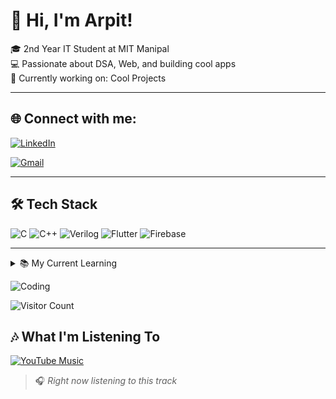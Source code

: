# 👋 Hi, I'm Arpit!

🎓 2nd Year IT Student at MIT Manipal  
💻 Passionate about DSA, Web, and building cool apps  
🚀 Currently working on: Cool Projects

---

## 🌐 Connect with me:
[![LinkedIn](https://img.shields.io/badge/LinkedIn-blue?logo=linkedin)](https://www.linkedin.com/in/arpit-kumar-jaiswal-819478302?utm_source=share&utm_campaign=share_via&utm_content=profile&utm_medium=android_app)

[![Gmail](https://img.shields.io/badge/Email-D14836?logo=gmail&logoColor=white)](arpitjais5524@gmail.com)

---

## 🛠️ Tech Stack
![C](https://img.shields.io/badge/C-00599C?logo=c&logoColor=white)
![C++](https://img.shields.io/badge/C++-00599C?logo=cplusplus&logoColor=white)
![Verilog](https://img.shields.io/badge/Verilog-007ACC?logoColor=white)
![Flutter](https://img.shields.io/badge/Flutter-02569B?logo=flutter&logoColor=white)
![Firebase](https://img.shields.io/badge/Firebase-FFCA28?logo=firebase&logoColor=black)

---



<details>
  <summary>📚 My Current Learning</summary>
  
  - Advanced DSA (Linked Lists, Trees, Graphs)
  - Web Devloper 
  - Flutter + Firebase App Dev
</details>

![Coding](https://media.giphy.com/media/13HgwGsXF0aiGY/giphy.gif)

![Visitor Count](https://komarev.com/ghpvc/?username=arpit-jaiswal&color=blue)

## 🎶 What I'm Listening To

[![YouTube Music](https://img.youtube.com/vi/rkYlZnIbe2E/0.jpg)](https://music.youtube.com/watch?v=rkYlZnIbe2E)

> 🎧 *Right now listening to this track*


 

